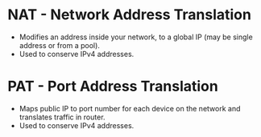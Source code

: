 # NAT - Network Address Translation

* Modifies an address inside your network, to a global IP \(may be single address or from a pool\).
* Used to conserve IPv4 addresses.

# PAT - Port Address Translation

* Maps public IP to port number for each device on the network and translates traffic in router.
* Used to conserve IPv4 addresses.




